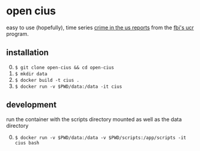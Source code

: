 # open cius

easy to use (hopefully), time series [crime in the us reports](https://ucr.fbi.gov/crime-in-the-u.s) from the [fbi's ucr](https://ucr.fbi.gov/) program.

## installation

0. `$ git clone open-cius && cd open-cius`
0. `$ mkdir data`
0. `$ docker build -t cius .`
0. `$ docker run -v $PWD/data:/data -it cius`

## development

run the container with the scripts directory mounted as well as the data directory

0. `$ docker run -v $PWD/data:/data -v $PWD/scripts:/app/scripts -it cius bash`
